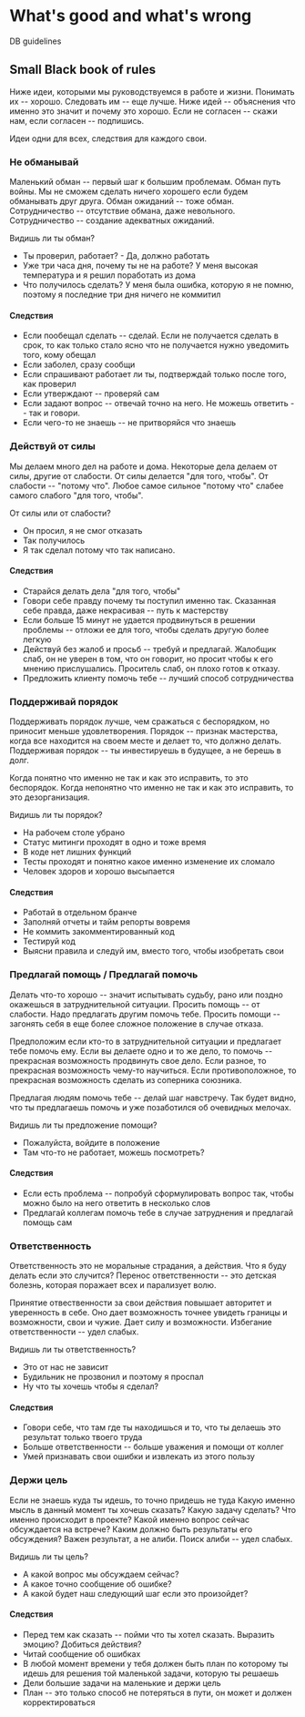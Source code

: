 # What's good and what's wrong
DB guidelines

## Small Black book of rules

Ниже идеи, которыми мы руководствуемся в работе и жизни. Понимать их -- хорошо. Следовать им -- еще лучше.
Ниже идей -- объяснения что именно это значит и почему это хорошо. Если не согласен -- скажи нам, если согласен -- подпишись.

Идеи одни для всех, следствия для каждого свои.

### Не обманывай

Маленький обман -- первый шаг к большим проблемам. Обман путь войны. 
Мы не сможем сделать ничего хорошего если будем обманывать друг друга. Обман ожиданий -- тоже обман.
Сотрудничество -- отсутствие обмана, даже невольного. Сотрудничество -- создание адекватных ожиданий.

Видишь ли ты обман?
- Ты проверил, работает? - Да, должно работать
- Уже три часа дня, почему ты не на работе? У меня высокая температура и я решил поработать из дома
- Что получилось сделать? У меня была ошибка, которую я не помню, поэтому я последние три дня ничего не коммитил

#### Следствия

- Если пообещал сделать -- сделай. Если не получается сделать в срок, то как только стало ясно что не получается нужно уведомить того, кому обещал
- Если заболел, сразу сообщи
- Если спрашивают работает ли ты, подтверждай только после того, как проверил
- Если утверждают -- проверяй сам
- Если задают вопрос -- отвечай точно на него. Не можешь ответить -- так и говори.
- Если чего-то не знаешь -- не притворяйся что знаешь

### Действуй от силы

Мы делаем много дел на работе и дома. Некоторые дела делаем от силы, другие от слабости.
От силы делается "для того, чтобы". От слабости -- "потому что".
Любое самое сильное "потому что" слабее самого слабого "для того, чтобы".

От силы или от слабости?
- Он просил, я не смог отказать
- Так получилось
- Я так сделал потому что так написано.

#### Следствия

- Старайся делать дела "для того, чтобы"
- Говори себе правду почему ты поступил именно так. Сказанная себе правда, даже некрасивая -- путь к мастерству
- Если больше 15 минут не удается продвинуться в решении проблемы -- отложи ее для того, чтобы сделать другую более легкую
- Действуй без жалоб и просьб -- требуй и предлагай. Жалобщик слаб, он не уверен в том, что он говорит, но просит чтобы к его мнению прислушались. Проситель слаб, он плохо готов к отказу. 
- Предложить клиенту помочь тебе -- лучший способ сотрудничества

### Поддерживай порядок

Поддерживать порядок лучше, чем сражаться с беспорядком, но приносит меньше удовлетворения. Порядок -- признак мастерства, когда все находится на своем месте и делает то, что должно делать. Поддерживая порядок -- ты инвестируешь в будущее, а не берешь в долг. 

Когда понятно что именно не так и как это исправить, то это беспорядок. 
Когда непонятно что именно не так и как это исправить, то это дезорганизация.

Видишь ли ты порядок?
- На рабочем столе убрано
- Статус митинги проходят в одно и тоже время
- В коде нет лишних функций
- Тесты проходят и понятно какое именно изменение их сломало
- Человек здоров и хорошо высыпается

#### Следствия

- Работай в отдельном бранче
- Заполняй отчеты и тайм репорты вовремя
- Не коммить закомментированный код
- Тестируй код
- Выясни правила и следуй им, вместо того, чтобы изобретать свои

### Предлагай помощь / Предлагай помочь

Делать что-то хорошо -- значит испытывать судьбу, рано или поздно окажешься в затруднительной ситуации.
Просить помощь -- от слабости. Надо предлагать другим помочь тебе. Просить помощи -- загонять себя в еще
более сложное положение в случае отказа. 

Предположим если кто-то в затруднительной ситуации и предлагает тебе помочь ему. Если вы делаете одно и то же дело, то 
помочь -- прекрасная возможность продвинуть свое дело. Если разное, то прекрасная возможность чему-то научиться. 
Если противоположное, то прекрасная возможность сделать из соперника союзника.

Предлагая людям помочь тебе -- делай шаг навстречу. Так будет видно, что ты предлагаешь помочь и уже 
позаботился об очевидных мелочах. 

Видишь ли ты предложение помощи?
- Пожалуйста, войдите в положение
- Там что-то не работает, можешь посмотреть?

#### Следствия

- Если есть проблема -- попробуй сформулировать вопрос так, чтобы можно было на него ответить в несколько слов
- Предлагай коллегам помочь тебе в случае затруднения и предлагай помощь сам


### Ответственность

Ответственность это не моральные страдания, а действия. Что я буду делать если это случится? 
Перенос ответственности -- это детская болезнь, которая поражает всех и парализует волю.

Принятие отвественности за свои действия повышает авторитет и уверенность в себе. Оно дает возможность точнее
увидеть границы и возможности, свои и чужие. Дает силу и возможности. Избегание ответственности -- удел слабых.

Видишь ли ты ответственность?
- Это от нас не зависит
- Будильник не прозвонил и поэтому я проспал
- Ну что ты хочешь чтобы я сделал?

#### Следствия

- Говори себе, что там где ты находишься и то, что ты делаешь это результат только твоего труда
- Больше ответственности -- больше уважения и помощи от коллег
- Умей признавать свои ошибки и извлекать из этого пользу

### Держи цель

Если не знаешь куда ты идешь, то точно придешь не туда
Какую именно мысль в данный момент ты хочешь сказать? Какую задачу сделать? Что именно происходит в проекте? Какой именно вопрос сейчас обсуждается на встрече? Каким должно быть результаты его обсуждения?
Важен результат, а не алиби. Поиск алиби -- удел слабых.

Видишь ли ты цель?
- А какой вопрос мы обсуждаем сейчас?
- А какое точно сообщение об ошибке?
- А какой будет наш следующий шаг если это произойдет?

#### Следствия

- Перед тем как сказать -- пойми что ты хотел сказать. Выразить эмоцию? Добиться действия? 
- Читай сообщение об ошибках
- В любой момент времени у тебя должен быть план по которому ты идешь для решения той маленькой задачи, которую ты решаешь
- Дели большие задачи на маленькие и держи цель
- План -- это только способ не потеряться в пути, он может и должен корректироваться



